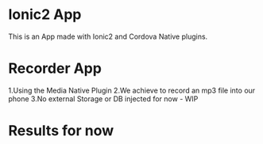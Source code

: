# Ionic2 App

This is an App made with Ionic2 and Cordova Native plugins.

# Recorder App

1.Using the Media Native Plugin
2.We achieve to record an mp3 file into our phone
3.No external Storage or DB injected for now - WIP

# Results for now

